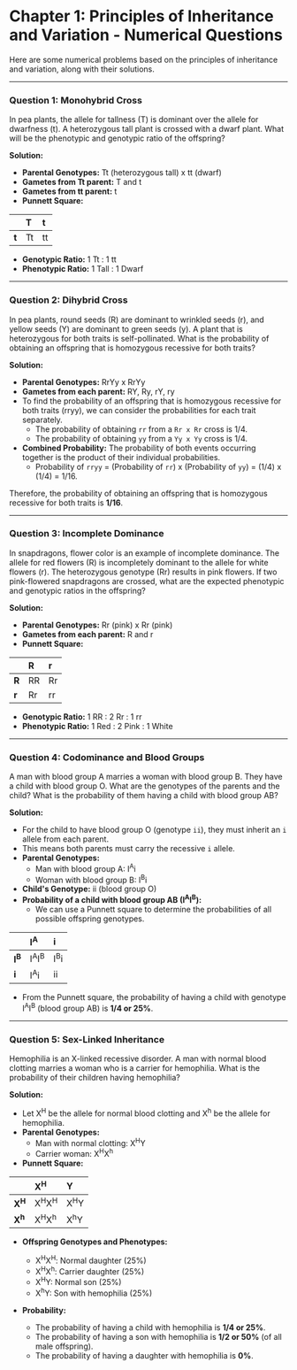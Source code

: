 # Chapter 1: Principles of Inheritance and Variation - Numerical Questions

Here are some numerical problems based on the principles of inheritance and variation, along with their solutions.

---

### Question 1: Monohybrid Cross

In pea plants, the allele for tallness (T) is dominant over the allele for dwarfness (t). A heterozygous tall plant is crossed with a dwarf plant. What will be the phenotypic and genotypic ratio of the offspring?

**Solution:**

*   **Parental Genotypes:** Tt (heterozygous tall) x tt (dwarf)
*   **Gametes from Tt parent:** T and t
*   **Gametes from tt parent:** t
*   **Punnett Square:**

| | T | t |
| :--- | :-- | :-- |
| **t** | Tt | tt |

*   **Genotypic Ratio:** 1 Tt : 1 tt
*   **Phenotypic Ratio:** 1 Tall : 1 Dwarf

---

### Question 2: Dihybrid Cross

In pea plants, round seeds (R) are dominant to wrinkled seeds (r), and yellow seeds (Y) are dominant to green seeds (y). A plant that is heterozygous for both traits is self-pollinated. What is the probability of obtaining an offspring that is homozygous recessive for both traits?

**Solution:**

*   **Parental Genotypes:** RrYy x RrYy
*   **Gametes from each parent:** RY, Ry, rY, ry
*   To find the probability of an offspring that is homozygous recessive for both traits (rryy), we can consider the probabilities for each trait separately.
    *   The probability of obtaining `rr` from a `Rr x Rr` cross is 1/4.
    *   The probability of obtaining `yy` from a `Yy x Yy` cross is 1/4.
*   **Combined Probability:** The probability of both events occurring together is the product of their individual probabilities.
    *   Probability of `rryy` = (Probability of `rr`) x (Probability of `yy`) = (1/4) x (1/4) = 1/16.

Therefore, the probability of obtaining an offspring that is homozygous recessive for both traits is **1/16**.

---

### Question 3: Incomplete Dominance

In snapdragons, flower color is an example of incomplete dominance. The allele for red flowers (R) is incompletely dominant to the allele for white flowers (r). The heterozygous genotype (Rr) results in pink flowers. If two pink-flowered snapdragons are crossed, what are the expected phenotypic and genotypic ratios in the offspring?

**Solution:**

*   **Parental Genotypes:** Rr (pink) x Rr (pink)
*   **Gametes from each parent:** R and r
*   **Punnett Square:**

| | R | r |
| :--- | :-- | :-- |
| **R** | RR | Rr |
| **r** | Rr | rr |

*   **Genotypic Ratio:** 1 RR : 2 Rr : 1 rr
*   **Phenotypic Ratio:** 1 Red : 2 Pink : 1 White

---

### Question 4: Codominance and Blood Groups

A man with blood group A marries a woman with blood group B. They have a child with blood group O. What are the genotypes of the parents and the child? What is the probability of them having a child with blood group AB?

**Solution:**

*   For the child to have blood group O (genotype `ii`), they must inherit an `i` allele from each parent.
*   This means both parents must carry the recessive `i` allele.
*   **Parental Genotypes:**
    *   Man with blood group A: I<sup>A</sup>i
    *   Woman with blood group B: I<sup>B</sup>i
*   **Child's Genotype:** ii (blood group O)
*   **Probability of a child with blood group AB (I<sup>A</sup>I<sup>B</sup>):**
    *   We can use a Punnett square to determine the probabilities of all possible offspring genotypes.

| | I<sup>A</sup> | i |
| :--- | :--- | :-- |
| **I<sup>B</sup>** | I<sup>A</sup>I<sup>B</sup> | I<sup>B</sup>i |
| **i** | I<sup>A</sup>i | ii |

*   From the Punnett square, the probability of having a child with genotype I<sup>A</sup>I<sup>B</sup> (blood group AB) is **1/4 or 25%**.

---

### Question 5: Sex-Linked Inheritance

Hemophilia is an X-linked recessive disorder. A man with normal blood clotting marries a woman who is a carrier for hemophilia. What is the probability of their children having hemophilia?

**Solution:**

*   Let X<sup>H</sup> be the allele for normal blood clotting and X<sup>h</sup> be the allele for hemophilia.
*   **Parental Genotypes:**
    *   Man with normal clotting: X<sup>H</sup>Y
    *   Carrier woman: X<sup>H</sup>X<sup>h</sup>
*   **Punnett Square:**

| | X<sup>H</sup> | Y |
| :--- | :--- | :-- |
| **X<sup>H</sup>** | X<sup>H</sup>X<sup>H</sup> | X<sup>H</sup>Y |
| **X<sup>h</sup>** | X<sup>H</sup>X<sup>h</sup> | X<sup>h</sup>Y |

*   **Offspring Genotypes and Phenotypes:**
    *   X<sup>H</sup>X<sup>H</sup>: Normal daughter (25%)
    *   X<sup>H</sup>X<sup>h</sup>: Carrier daughter (25%)
    *   X<sup>H</sup>Y: Normal son (25%)
    *   X<sup>h</sup>Y: Son with hemophilia (25%)

*   **Probability:**
    *   The probability of having a child with hemophilia is **1/4 or 25%**.
    *   The probability of having a son with hemophilia is **1/2 or 50%** (of all male offspring).
    *   The probability of having a daughter with hemophilia is **0%**.
